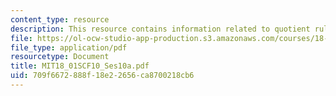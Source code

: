 ```yaml
---
content_type: resource
description: This resource contains information related to quotient rule.
file: https://ol-ocw-studio-app-production.s3.amazonaws.com/courses/18-01sc-single-variable-calculus-fall-2010/709f6672888f18e22656ca8700218cb6_MIT18_01SCF10_Ses10a.pdf
file_type: application/pdf
resourcetype: Document
title: MIT18_01SCF10_Ses10a.pdf
uid: 709f6672-888f-18e2-2656-ca8700218cb6
---
```

